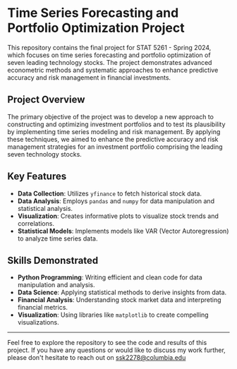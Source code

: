 # Time Series Forecasting and Portfolio Optimization Project

This repository contains the final project for STAT 5261 - Spring 2024, which focuses on time series forecasting and portfolio optimization of seven leading technology stocks. The project demonstrates advanced econometric methods and systematic approaches to enhance predictive accuracy and risk management in financial investments.

## Project Overview

The primary objective of the project was to develop a new approach to constructing and optimizing investment portfolios and to test its plausibility by implementing time series modeling and risk management. By applying these techniques, we aimed to enhance the predictive accuracy and risk management strategies for an investment portfolio comprising the leading seven technology stocks.

## Key Features

- **Data Collection**: Utilizes `yfinance` to fetch historical stock data.
- **Data Analysis**: Employs `pandas` and `numpy` for data manipulation and statistical analysis.
- **Visualization**: Creates informative plots to visualize stock trends and correlations.
- **Statistical Models**: Implements models like VAR (Vector Autoregression) to analyze time series data.

## Skills Demonstrated

- **Python Programming**: Writing efficient and clean code for data manipulation and analysis.
- **Data Science**: Applying statistical methods to derive insights from data.
- **Financial Analysis**: Understanding stock market data and interpreting financial metrics.
- **Visualization**: Using libraries like `matplotlib` to create compelling visualizations.

---

Feel free to explore the repository to see the code and results of this project. If you have any questions or would like to discuss my work further, please don't hesitate to reach out on [ssk2278@columbia.edu](mailto:ssk2278@columbia.edu)
